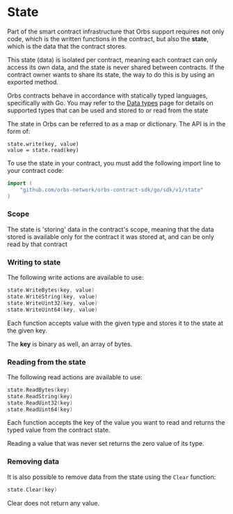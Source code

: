 # State

Part of the smart contract infrastructure that Orbs support requires not only code, which is the written functions in the contract, but also the **state**, which is the data that the contract stores.

This state \(data\) is isolated per contract, meaning each contract can only access its own data, and the state is never shared between contracts. If the contract owner wants to share its state, the way to do this is by using an exported method.

Orbs contracts behave in accordance with statically typed languages, specifically with Go. You may refer to the [Data types](https://orbs.gitbook.io/contract-sdk/~/edit/drafts/-LVnlbSBlfPGStLbU5Xx/orbs-contracts/data-types) page for details on supported types that can be used and stored to or read from the state

The state in Orbs can be referred to as a map or dictionary. The API is in the form of:

```text
state.write(key, value)
value = state.read(key)
```

To use the state in your contract, you must add the following import line to your contract code:

```go
import (
    "github.com/orbs-network/orbs-contract-sdk/go/sdk/v1/state"
)
```

### Scope

The state is 'storing' data in the contract's scope, meaning that the data stored is available only for the contract it was stored at, and can be only read by that contract

### Writing to state

The following write actions are available to use:

```go
state.WriteBytes(key, value)
state.WriteString(key, value)
state.WriteUint32(key, value)
state.WriteUint64(key, value)
```

Each function accepts value with the given type and stores it to the state at the given key.

The **key** is binary as well, an array of bytes.

### Reading from the state

The following read actions are available to use:

```go
state.ReadBytes(key)
state.ReadString(key)
state.ReadUint32(key)
state.ReadUint64(key)
```

Each function accepts the key of the value you want to read and returns the typed value from the contract state.

Reading a value that was never set returns the zero value of its type.

### Removing data

It is also possible to remove data from the state using the `Clear` function:

```go
state.Clear(key)
```

Clear does not return any value.
